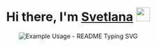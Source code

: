 <h1 align="center">Hi there, I'm <a href="https://vk.com/schiglintseva" target="_blank">Svetlana</a> 
<img src="https://github.com/blackcater/blackcater/raw/main/images/Hi.gif" height="32"/></h1>
<p align="center">
  <img src="https://readme-typing-svg.demolab.com/?lines=Computer+science+student&font=Fira%20Code&center=true&width=380&height=50&duration=4000&pause=1000" alt="Example Usage - README Typing SVG">
</p>


<!--
**SvetlanaCH01/SvetlanaCH01** is a ✨ _special_ ✨ repository because its `README.md` (this file) appears on your GitHub profile.

Here are some ideas to get you started:

- 🔭 I’m currently working on ...
- 🌱 I’m currently learning ...
- 👯 I’m looking to collaborate on ...
- 🤔 I’m looking for help with ...
- 💬 Ask me about ...
- 📫 How to reach me: ...
- 😄 Pronouns: ...
- ⚡ Fun fact: ...
-->
